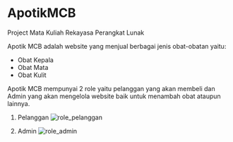# ApotikMCB
Project Mata Kuliah Rekayasa Perangkat Lunak

Apotik MCB adalah website yang menjual berbagai jenis obat-obatan yaitu:
+ Obat Kepala
+ Obat Mata
+ Obat Kulit

Apotik MCB mempunyai 2 role yaitu pelanggan yang akan membeli dan Admin yang akan mengelola website baik untuk menambah obat ataupun lainnya.
1. Pelanggan
![role_pelanggan](https://user-images.githubusercontent.com/79566120/154072930-d258add9-1051-4448-8564-93d374d28d20.JPG "Tampilan Home jika login sebagai pelanggan")

2. Admin
![role_admin](https://user-images.githubusercontent.com/79566120/154073412-b38e907c-21f6-4ef7-81c3-022299b19d75.JPG "Tampilan Home jika login sebagai admin")
